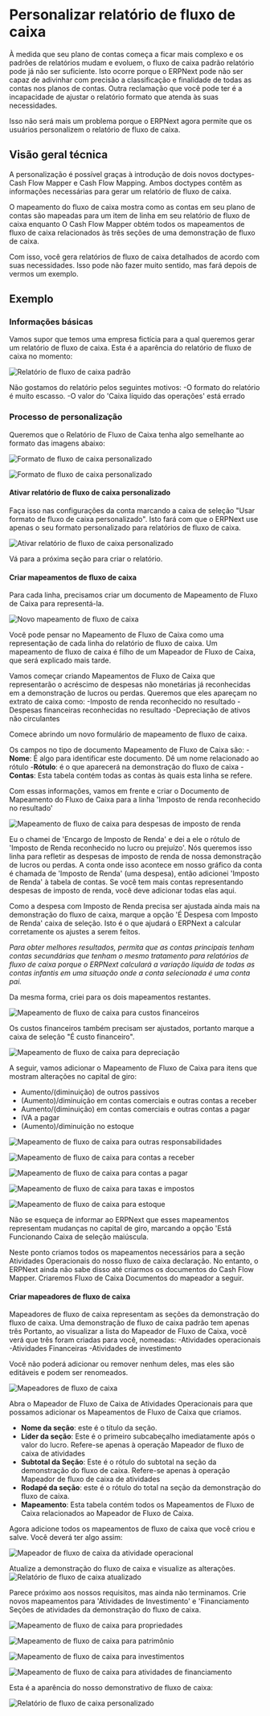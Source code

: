 # Personalizar relatório de fluxo de caixa



À medida que seu plano de contas começa a ficar mais complexo e os padrões de relatórios mudam e evoluem, o fluxo de caixa padrão
relatório pode já não ser suficiente. Isto ocorre porque o ERPNext pode não ser capaz de adivinhar com precisão a classificação e
finalidade de todas as contas nos planos de contas. Outra reclamação que você pode ter é a incapacidade de ajustar o relatório
formato que atenda às suas necessidades.


Isso não será mais um problema porque o ERPNext agora permite que os usuários personalizem o relatório de fluxo de caixa.


## Visão geral técnica


A personalização é possível graças à introdução de dois novos doctypes-Cash Flow Mapper e Cash Flow Mapping. Ambos
doctypes contêm as informações necessárias para gerar um relatório de fluxo de caixa.


O mapeamento do fluxo de caixa mostra como as contas em seu plano de contas são mapeadas para um item de linha em seu relatório de fluxo de caixa enquanto
O Cash Flow Mapper obtém todos os mapeamentos de fluxo de caixa relacionados às três seções de uma demonstração de fluxo de caixa.


Com isso, você gera relatórios de fluxo de caixa detalhados de acordo com suas necessidades. Isso pode não fazer muito sentido, mas fará
depois de vermos um exemplo.


## Exemplo


### Informações básicas


Vamos supor que temos uma empresa fictícia para a qual queremos gerar um relatório de fluxo de caixa.
Esta é a aparência do relatório de fluxo de caixa no momento:


![Relatório de fluxo de caixa padrão](/files/default-cash-flow-report.png)


Não gostamos do relatório pelos seguintes motivos:
-O formato do relatório é muito escasso.
-O valor do 'Caixa líquido das operações' está errado


### Processo de personalização


Queremos que o Relatório de Fluxo de Caixa tenha algo semelhante ao formato das imagens abaixo:


![Formato de fluxo de caixa personalizado](/files/format-1.png)


![Formato de fluxo de caixa personalizado](/files/format-2.png)


#### Ativar relatório de fluxo de caixa personalizado


Faça isso nas configurações da conta marcando a caixa de seleção "Usar formato de fluxo de caixa personalizado". Isto fará com que o ERPNext use apenas o seu formato personalizado para relatórios de fluxo de caixa.


![Ativar relatório de fluxo de caixa personalizado](/files/enable-custom-cash-flow.png)


Vá para a próxima seção para criar o relatório.


#### Criar mapeamentos de fluxo de caixa


Para cada linha, precisamos criar um documento de Mapeamento de Fluxo de Caixa para representá-la.


![Novo mapeamento de fluxo de caixa](/files/new-cash-flow-mapping.png)


Você pode pensar no Mapeamento de Fluxo de Caixa como uma representação de cada linha do relatório de fluxo de caixa. Um mapeamento de fluxo de caixa
é filho de um Mapeador de Fluxo de Caixa, que será explicado mais tarde.


Vamos começar criando Mapeamentos de Fluxo de Caixa que representarão o acréscimo de despesas não monetárias já reconhecidas em
a demonstração de lucros ou perdas. Queremos que eles apareçam no extrato de caixa como:
-Imposto de renda reconhecido no resultado
-Despesas financeiras reconhecidas no resultado
-Depreciação de ativos não circulantes


Comece abrindo um novo formulário de mapeamento de fluxo de caixa.


Os campos no tipo de documento Mapeamento de Fluxo de Caixa são:
-**Nome**: É algo para identificar este documento. Dê um nome relacionado ao rótulo
-**Rótulo**: é o que aparecerá na demonstração do fluxo de caixa
-**Contas**: Esta tabela contém todas as contas às quais esta linha se refere.


Com essas informações, vamos em frente e criar o Documento de Mapeamento do Fluxo de Caixa para a linha 'Imposto de renda reconhecido no resultado'


![Mapeamento de fluxo de caixa para despesas de imposto de renda](/files/cash-flow-mapping-for-income-tax.png)


Eu o chamei de 'Encargo de Imposto de Renda' e dei a ele o rótulo de 'Imposto de Renda reconhecido no lucro ou prejuízo'. Nós queremos isso
linha para refletir as despesas de imposto de renda de nossa demonstração de lucros ou perdas. A conta onde isso acontece em nosso gráfico
da conta é chamada de 'Imposto de Renda' (uma despesa), então adicionei 'Imposto de Renda' à tabela de contas. Se você tem
mais contas representando despesas de imposto de renda, você deve adicionar todas elas aqui.


Como a despesa com Imposto de Renda precisa ser ajustada ainda mais na demonstração do fluxo de caixa, marque a opção 'É Despesa com Imposto de Renda'
caixa de seleção. Isto é o que ajudará o ERPNext a calcular corretamente os ajustes a serem feitos.


*Para obter melhores resultados, permita que as contas principais tenham contas secundárias que tenham o mesmo tratamento para relatórios de fluxo de caixa
porque o ERPNext calculará a variação líquida de todas as contas infantis em uma situação onde a conta selecionada
é uma conta pai.*


Da mesma forma, criei para os dois mapeamentos restantes.


![Mapeamento de fluxo de caixa para custos financeiros](/files/cash-flow-mapping-for-finance-cost.png)


Os custos financeiros também precisam ser ajustados, portanto marque a caixa de seleção "É custo financeiro".


![Mapeamento de fluxo de caixa para depreciação](/files/cash-flow-mapping-for-depreciation.png)


A seguir, vamos adicionar o Mapeamento de Fluxo de Caixa para itens que mostram alterações no capital de giro:


* Aumento/(diminuição) de outros passivos
* (Aumento)/diminuição em contas comerciais e outras contas a receber
* Aumento/(diminuição) em contas comerciais e outras contas a pagar
* IVA a pagar
* (Aumento)/diminuição no estoque


![Mapeamento de fluxo de caixa para outras responsabilidades](/files/cash-flow-mapping-for-other-liabilities.png)


![Mapeamento de fluxo de caixa para contas a receber](/files/cash-flow-mapping-for-receivables.png)


![Mapeamento de fluxo de caixa para contas a pagar](/files/cash-flow-mapping-for-payables.png)


![Mapeamento de fluxo de caixa para taxas e impostos](/files/cash-flow-mapping-for-taxes-payables.png)


![Mapeamento de fluxo de caixa para estoque](/files/cash-flow-mapping-inventory.png)


Não se esqueça de informar ao ERPNext que esses mapeamentos representam mudanças no capital de giro, marcando a opção 'Está Funcionando
Caixa de seleção maiúscula.


Neste ponto criamos todos os mapeamentos necessários para a seção Atividades Operacionais do nosso fluxo de caixa
declaração. No entanto, o ERPNext ainda não sabe disso até criarmos os documentos do Cash Flow Mapper. Criaremos Fluxo de Caixa
Documentos do mapeador a seguir.


#### Criar mapeadores de fluxo de caixa


Mapeadores de fluxo de caixa representam as seções da demonstração do fluxo de caixa. Uma demonstração de fluxo de caixa padrão tem apenas três
Portanto, ao visualizar a lista do Mapeador de Fluxo de Caixa, você verá que três foram criadas para você, nomeadas:
-Atividades operacionais
-Atividades Financeiras
-Atividades de investimento


Você não poderá adicionar ou remover nenhum deles, mas eles são editáveis ​​e podem ser renomeados.


![Mapeadores de fluxo de caixa](/files/cash-flow-mappers-standard.png)


Abra o Mapeador de Fluxo de Caixa de Atividades Operacionais para que possamos adicionar os Mapeamentos de Fluxo de Caixa que criamos.


* **Nome da seção**: este é o título da seção.
* **Líder da seção**: Este é o primeiro subcabeçalho imediatamente após o valor do lucro. Refere-se apenas à operação
Mapeador de fluxo de caixa de atividades
* **Subtotal da Seção**: Este é o rótulo do subtotal na seção da demonstração do fluxo de caixa. Refere-se apenas à operação
Mapeador de fluxo de caixa de atividades
* **Rodapé da seção**: este é o rótulo do total na seção da demonstração do fluxo de caixa.
* **Mapeamento**: Esta tabela contém todos os Mapeamentos de Fluxo de Caixa relacionados ao Mapeador de Fluxo de Caixa.


Agora adicione todos os mapeamentos de fluxo de caixa que você criou e salve. Você deverá ter algo assim:


![Mapeador de fluxo de caixa da atividade operacional](/files/cash-flow-mapper-operating-activity.png)


Atualize a demonstração do fluxo de caixa e visualize as alterações.
![Relatório de fluxo de caixa atualizado](/files/cash-flow-report-customized.png)


Parece próximo aos nossos requisitos, mas ainda não terminamos. Crie novos mapeamentos para 'Atividades de Investimento' e 'Financiamento
Seções de atividades da demonstração do fluxo de caixa.


![Mapeamento de fluxo de caixa para propriedades](/files/cash-flow-mapping-for-property.png)


![Mapeamento de fluxo de caixa para patrimônio](/files/cash-flow-mapping-for-equity.png)


![Mapeamento de fluxo de caixa para investimentos](/files/cash-flow-mapping-for-investing.png)


![Mapeamento de fluxo de caixa para atividades de financiamento](/files/cash-flow-mapping-for-financing-activities.png)


Esta é a aparência do nosso demonstrativo de fluxo de caixa:


![Relatório de fluxo de caixa personalizado](/files/final-cash-flow.png)



